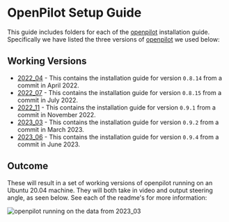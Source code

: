 # OpenPilot Setup Guide

This guide includes folders for each of the [openpilot](https://github.com/commaai/openpilot) installation guide. Specifically we have listed the three versions of [openpilot](https://github.com/commaai/openpilot) we used below:


## Working Versions

* [2022_04](./2022_04/README.md) - This contains the installation guide for version `0.8.14` from a commit in April 2022.
* [2022_07](./2022_07/README.md) - This contains the installation guide for version `0.8.15` from a commit in July 2022.
* [2022_11](./2022_11/README.md) - This contains the installation guide for version `0.9.1` from a commit in November 2022.
* [2023_03](./2023_03/README.md) - This contains the installation guide for version `0.9.2` from a commit in March 2023. 
* [2023_06](./2023_06/README.md) - This contains the installation guide for version `0.9.4` from a commit in June 2023. 

## Outcome

These will result in a set of working versions of openpilot running on an Ubuntu 20.04 machine. They will both take in video and output steering angle, as seen below. See each of the readme's for more information:

![openpilot running on the data from 2023_03](../../images/2023_03.gif)
